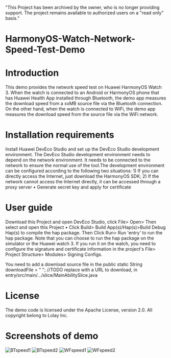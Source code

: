 "This Project has been archived by the owner, who is no longer providing support.  The project remains available to authorized users on a "read only" basis."

# HarmonyOS-Watch-Network-Speed-Test-Demo 

# Introduction
This demo provides the network speed test on Huawei HarmonyOS Watch 3. When the watch is connected to an Android or HarmonyOS phone that has Huawei Health App installed through Bluetooth, the demo app measures the download speed from a xxMB source file via the Bluetooth connection. On the other hand, when the watch is connected to WiFi, the demo app measures the download speed from the source file via the WiFi network.      

# Installation requirements
Install Huawei DevEco Studio and set up the DevEco Studio development environment. The DevEco Studio development environment needs to depend on the network environment. It needs to be connected to the network to ensure the normal use of the tool.The development environment can be configured according to the following two situations: 1) If you can directly access the Internet, just download the HarmonyOS SDK; 2) If the network cannot access the Internet directly, it can be accessed through a proxy server • Generate secret key and apply for certificate

# User guide 
Download this Project and open DevEco Studio, click File> Open> Then select and open this Project • Click Build> Build App(s)/Hap(s)>Build Debug Hap(s) to compile the hap package.  Then Click Run> Run 'entry' to run the hap package.
Note that you can choose to run the hap package on the simulator or the Huawei watch 3. If you run it on the watch, you need to configure the signature and certificate information in the project's File> Project Structure> Modules> Signing Configs.

You need to add a download source file in the public static String downloadFile = " "; //TODO replace with a URL to download, in entry/src/main/.../slice/MainAbilitySlice.java

# License
The demo code is licensed under the Apache License, version 2.0.
All copyright belong to Lolay Inc.

# Screenshots of demo

![BTspeed1](https://user-images.githubusercontent.com/88169365/139358512-e4e82655-3442-4757-b6bf-5e60dbef8a4c.png)
![BTspeed2](https://user-images.githubusercontent.com/88169365/139358749-c9cb46fc-8098-45fd-ac5e-f1be9238d4fe.png)
![WFspeed1](https://user-images.githubusercontent.com/88169365/139358758-c0ba92e5-8079-417d-ba03-eca8d73655d3.png)
![WFspeed2](https://user-images.githubusercontent.com/88169365/139358767-dad1efcb-fbf0-46a9-9f3a-19f7eedc5ac0.png)
